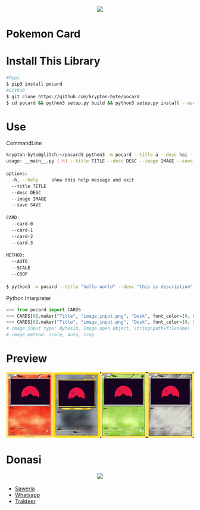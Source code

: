 <p align="center">
<img src="https://i.ibb.co/5WSxMFD/Stiker-Dekorasi-Latar-Belakang-Tubuh-Laptop-Kartun-Kepribadian-Mode-Stiker-Mainan-Klasik-Pokemon-Pik.webp" width="25%">
</p>

# Pokemon Card
# Install This Library

```bash
#Pypi
$ pip3 install pocard
#Github
$ git clone https://github.com/krypton-byte/pocard
$ cd pocard && python3 setup.py build && python3 setup.py install --user
```
# Use
<p>CommandLine<p>

```bash
krypton-byte@glitch:~/pocard$ python3 -m pocard --title a --desc hai --card-2 --CROP --save anu.jpg --image hasil.webp --help
usage: __main__.py [-h] --title TITLE --desc DESC --image IMAGE --save SAVE (--card-0 | --card-1 | --card-2 | --card-3) (--AUTO | --SCALE | --CROP)

options:
  -h, --help     show this help message and exit
  --title TITLE
  --desc DESC
  --image IMAGE
  --save SAVE

CARD:
  --card-0
  --card-1
  --card-2
  --card-3

METHOD:
  --AUTO
  --SCALE
  --CROP

$ python3 -m pocard --title "hello world" --desc "this is description" --image input.jpg --save output.jpg --card-0 --AUTO
```

<p>Python Interpreter</p>

```python
>>> from pocard import CARDS
>>> CARDS[0].maker("Title", "image_input.png", "Desk", font_color=(0, 0, 0), image_method="auto").show()
>>> CARDS[0].maker("Title", "image_input.png", "Desk", font_color=(0, 0, 0), image_method="auto").save("out.png")
# image_input type: BytesIO, Image.open Object, string(path+filename)
# image_method: scale, auto, crop
```
# Preview
<img src="out.png" width="25%"><img src="out1.png" width="25%"><img src="out2.png" width="25%"><img src="out3.png" width="25%">
# Donasi
<p align="center"><img src="https://svgur.com/i/Vtt.svg">

</p>
<ul><li><a href="https://saweria.co/kryptonbyte">Saweria</a><li><a href="https://wa.me/6283172366463">Whatsapp</a></li><li><a href="https://trakteer.id/krypton-byte-z8vbo">Trakteer</a></li></ul>